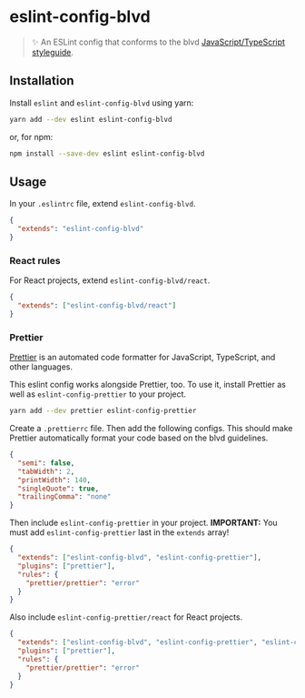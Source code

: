 # eslint-config-blvd

> ✨ An ESLint config that conforms to the blvd [JavaScript/TypeScript styleguide](https://github.com/blvdgroup/guidelines).

## Installation

Install `eslint` and `eslint-config-blvd` using yarn:

```bash
yarn add --dev eslint eslint-config-blvd
```

or, for npm:

```bash
npm install --save-dev eslint eslint-config-blvd
```

## Usage

In your `.eslintrc` file, extend `eslint-config-blvd`.

```json
{
  "extends": "eslint-config-blvd"
}
```

### React rules

For React projects, extend `eslint-config-blvd/react`.

```json
{
  "extends": ["eslint-config-blvd/react"]
}
```

### Prettier

[Prettier](https://prettier.io/) is an automated code formatter for JavaScript, TypeScript, and other languages.

This eslint config works alongside Prettier, too. To use it, install Prettier as well as `eslint-config-prettier` to your project.

```bash
yarn add --dev prettier eslint-config-prettier
```

Create a `.prettierrc` file. Then add the following configs. This should make Prettier automatically format your code based
on the blvd guidelines.

```json
{
  "semi": false,
  "tabWidth": 2,
  "printWidth": 140,
  "singleQuote": true,
  "trailingComma": "none"
}
```

Then include `eslint-config-prettier` in your project. **IMPORTANT:** You must add `eslint-config-prettier` last in the `extends` array!

```json
{
  "extends": ["eslint-config-blvd", "eslint-config-prettier"],
  "plugins": ["prettier"],
  "rules": {
    "prettier/prettier": "error"
  }
}
```

Also include `eslint-config-prettier/react` for React projects.

```json
{
  "extends": ["eslint-config-blvd", "eslint-config-prettier", "eslint-config-prettier/react"],
  "plugins": ["prettier"],
  "rules": {
    "prettier/prettier": "error"
  }
}
```
